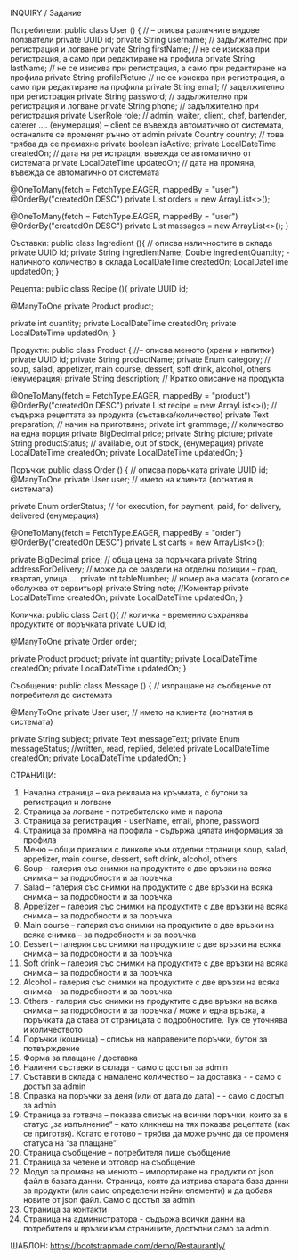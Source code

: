 INQUIRY / Задание

Потребители:
public class User () { // – описва различните видове ползватели
private UUID id;
private String username; // задължително при регистрация и логване
private String firstName; // не се изисква при регистрация, а само при редактиране на профила
private String lastName; //  не се изисква при регистрация, а само при редактиране на профила
private String profilePicture  //  не се изисква при регистрация, а само при редактиране на профила
private String email; // задължително при регистрация
private String password; // задължително при регистрация и логване
private String phone; // задължително при регистрация
private UserRole role; // admin, waiter, client, chef, bartender, caterer …. (енумерация) – client се въвежда автоматично от системата, останалите се променят ръчно от admin
private Country country; // това трябва да се премахне
private boolean isActive;
private LocalDateTime createdOn; // дата на регистрация, въвежда се автоматично от системата
private LocalDateTime updatedOn; // дата на промяна, въвежда се автоматично от системата

@OneToMany(fetch = FetchType.EAGER, mappedBy = "user")
@OrderBy("createdOn DESC")
private List<Order> orders = new ArrayList<>();

@OneToMany(fetch = FetchType.EAGER, mappedBy = "user")
@OrderBy("createdOn DESC")
private List<Massage> massages = new ArrayList<>();
}

Съставки:
public class Ingredient (){ //  описва наличностите в склада
private UUID Id;
private String ingredientName;
Double ingredientQuantity; - наличното количество в склада
LocalDateTime createdOn;
LocalDateTime updatedOn;
} 

Рецепта:
public class Recipe (){
private UUID id;

@ManyToOne
private Product product;

private int quantity;
private LocalDateTime createdOn;
private LocalDateTime updatedOn;
}

Продукти:
public class Product { //– описва менюто (храни и напитки)
private UUID id;
private String productName; 
private Enum category; // soup, salad, appetizer, main course, dessert, soft drink, alcohol, others (енумерация)
private String description; // Кратко описание на продукта

@OneToMany(fetch = FetchType.EAGER, mappedBy = "product")
@OrderBy("createdOn DESC")
private List <Recipe> recipe = new ArrayList<>(); // съдържа рецептата за продукта (съставка/количество)
private Text preparation; // начин на приготвяне;
private int grammage; // количество на една порция
private BigDecimal price;
private String picture;
private String productStatus; // available, out of stock,    (енумерация)
private LocalDateTime createdOn;
private LocalDateTime updatedOn;
}

Поръчки:
public class Order () { // описва поръчката
private UUID id;
@ManyToOne
private User user; // името на клиента (логнатия в системата)

private Enum orderStatus; // for execution, for payment, paid, for delivery, delivered (енумерация)

@OneToMany(fetch = FetchType.EAGER, mappedBy = "order")
@OrderBy("createdOn DESC")
private List<Cart> carts = new ArrayList<>();

private BigDecimal price; // обща цена за поръчката
private String addressForDelivery; // може да се раздели на отделни позиции – град, квартал, улица ....
private int tableNumber; // номер ана масата (когато се обслужва от сервитьор)
private String note; //Коментар
private LocalDateTime createdOn;
private LocalDateTime updatedOn;
}

Количка:
public class Cart (){ // количка - временно съхранява продуктите от поръчката
private UUID id;

@ManyToOne
private Order order;

private Product product;
private int quantity;
private LocalDateTime createdOn;
private LocalDateTime updatedOn;
}

Съобщения:
public class Message () { // изпращане на съобщение от потребителя до системата

@ManyToOne
private User user; // името на клиента (логнатия в системата)

private String subject;
private Text messageText;
private Enum messageStatus; //written, read, replied, deleted 
private LocalDateTime createdOn;
private LocalDateTime updatedOn;
}


СТРАНИЦИ:
1.	Начална страница – яка реклама на кръчмата, с бутони за регистрация и логване
2.	Страница за логване - потребителско име и парола
3.	Страница за регистрация - userName, email, phone, password
4.	Страница за промяна на профила - съдържа цялата информация за профила
5.	Меню – общи приказки с линкове към отделни страници soup, salad, appetizer, main course, dessert, soft drink, alcohol, others
6.	  Soup – галерия със снимки на продуктите с две връзки на всяка снимка – за подробности и за поръчка
7.	  Salad – галерия със снимки на продуктите с две връзки на всяка снимка – за подробности и за поръчка
8.	  Appetizer – галерия със снимки на продуктите с две връзки на всяка снимка – за подробности и за поръчка
9.	  Мain course – галерия със снимки на продуктите с две връзки на всяка снимка – за подробности и за поръчка
10.	  Dessert – галерия със снимки на продуктите с две връзки на всяка снимка – за подробности и за поръчка
11.	  Soft drink – галерия със снимки на продуктите с две връзки на всяка снимка – за подробности и за поръчка
12.	  Alcohol - галерия със снимки на продуктите с две връзки на всяка снимка – за подробности и за поръчка
13.	  Others - галерия със снимки на продуктите с две връзки на всяка снимка – за подробности и за поръчка / може и една връзка, а поръчката да става от страницата с подробностите. Тук се уточнява и количеството
14.	Поръчки (кошница) – списък на направените поръчки, бутон за потвърждение
15.	Форма за плащане / доставка
16.	Налични съставки в склада - само с достъп за admin
17.	Съставки в склада с намалено количество – за доставка - - само с достъп за admin
18.	Справка на поръчки за деня (или от дата до дата) - - само с достъп за admin
19.	Страница за готвача – показва списък на всички поръчки, които за в статус „за изпълнение“ – като кликнеш на тях показва рецептата (как се приготвя). Когато е готово – трябва да може ръчно да се променя статуса на “за плащане”
20.	Страница съобщение – потребителя пише съобщение
21.	Страница за четене и отговор на съобщение
22.	Модул за промяна на менюто – импортиране на продукти от json файл в базата данни. Страница, която да изтрива старата база данни за продукти (или само определени нейни елементи) и да добавя новите от json файл. Само с достъп за admin
23.	Страница за контакти
24.	Страница на администратора - съдържа всички данни на потребителя и връзки към страниците, достъпни само за admin.

ШАБЛОН: https://bootstrapmade.com/demo/Restaurantly/
